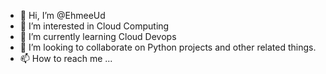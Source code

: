 - 👋 Hi, I’m @EhmeeUd
- 👀 I’m interested in Cloud Computing
- 🌱 I’m currently learning Cloud Devops
- 💞️ I’m looking to collaborate on Python projects and other related things.
- 📫 How to reach me ...

<!---
EhmeeUd/EhmeeUd is a ✨ special ✨ repository because its `README.md` (this file) appears on your GitHub profile.
You can click the Preview link to take a look at your changes.
--->
